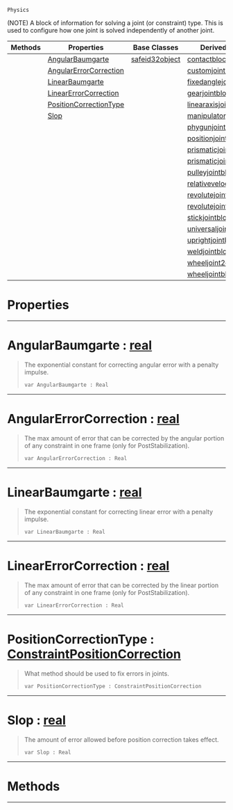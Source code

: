  `Physics`

(NOTE) A block of information for solving a joint (or constraint) type. This is used to configure how one joint is solved independently of another joint.

|Methods|Properties|Base Classes|Derived Classes|
|---|---|---|---|
| |[ AngularBaumgarte](https://github.com/zeroengineteam/ZeroDocs/blob/master/code_reference/class_reference/constraintconfigblock.markdown#angularbaumgarte-zero-en)|[safeid32object](https://github.com/zeroengineteam/ZeroDocs/blob/master/code_reference/class_reference/safeid32object.markdown)|[contactblock](https://github.com/zeroengineteam/ZeroDocs/blob/master/code_reference/class_reference/contactblock.markdown)|
| |[ AngularErrorCorrection](https://github.com/zeroengineteam/ZeroDocs/blob/master/code_reference/class_reference/constraintconfigblock.markdown#angularerrorcorrection-z)| |[customjointblock](https://github.com/zeroengineteam/ZeroDocs/blob/master/code_reference/class_reference/customjointblock.markdown)|
| |[ LinearBaumgarte](https://github.com/zeroengineteam/ZeroDocs/blob/master/code_reference/class_reference/constraintconfigblock.markdown#linearbaumgarte-zero-eng)| |[fixedanglejointblock](https://github.com/zeroengineteam/ZeroDocs/blob/master/code_reference/class_reference/fixedanglejointblock.markdown)|
| |[ LinearErrorCorrection](https://github.com/zeroengineteam/ZeroDocs/blob/master/code_reference/class_reference/constraintconfigblock.markdown#linearerrorcorrection-ze)| |[gearjointblock](https://github.com/zeroengineteam/ZeroDocs/blob/master/code_reference/class_reference/gearjointblock.markdown)|
| |[ PositionCorrectionType](https://github.com/zeroengineteam/ZeroDocs/blob/master/code_reference/class_reference/constraintconfigblock.markdown#positioncorrectiontype-z)| |[linearaxisjointblock](https://github.com/zeroengineteam/ZeroDocs/blob/master/code_reference/class_reference/linearaxisjointblock.markdown)|
| |[ Slop](https://github.com/zeroengineteam/ZeroDocs/blob/master/code_reference/class_reference/constraintconfigblock.markdown#slop-zero-engine-documen)| |[manipulatorjointblock](https://github.com/zeroengineteam/ZeroDocs/blob/master/code_reference/class_reference/manipulatorjointblock.markdown)|
| | | |[phygunjointblock](https://github.com/zeroengineteam/ZeroDocs/blob/master/code_reference/class_reference/phygunjointblock.markdown)|
| | | |[positionjointblock](https://github.com/zeroengineteam/ZeroDocs/blob/master/code_reference/class_reference/positionjointblock.markdown)|
| | | |[prismaticjoint2dblock](https://github.com/zeroengineteam/ZeroDocs/blob/master/code_reference/class_reference/prismaticjoint2dblock.markdown)|
| | | |[prismaticjointblock](https://github.com/zeroengineteam/ZeroDocs/blob/master/code_reference/class_reference/prismaticjointblock.markdown)|
| | | |[pulleyjointblock](https://github.com/zeroengineteam/ZeroDocs/blob/master/code_reference/class_reference/pulleyjointblock.markdown)|
| | | |[relativevelocityjointblock](https://github.com/zeroengineteam/ZeroDocs/blob/master/code_reference/class_reference/relativevelocityjointblock.markdown)|
| | | |[revolutejoint2dblock](https://github.com/zeroengineteam/ZeroDocs/blob/master/code_reference/class_reference/revolutejoint2dblock.markdown)|
| | | |[revolutejointblock](https://github.com/zeroengineteam/ZeroDocs/blob/master/code_reference/class_reference/revolutejointblock.markdown)|
| | | |[stickjointblock](https://github.com/zeroengineteam/ZeroDocs/blob/master/code_reference/class_reference/stickjointblock.markdown)|
| | | |[universaljointblock](https://github.com/zeroengineteam/ZeroDocs/blob/master/code_reference/class_reference/universaljointblock.markdown)|
| | | |[uprightjointblock](https://github.com/zeroengineteam/ZeroDocs/blob/master/code_reference/class_reference/uprightjointblock.markdown)|
| | | |[weldjointblock](https://github.com/zeroengineteam/ZeroDocs/blob/master/code_reference/class_reference/weldjointblock.markdown)|
| | | |[wheeljoint2dblock](https://github.com/zeroengineteam/ZeroDocs/blob/master/code_reference/class_reference/wheeljoint2dblock.markdown)|
| | | |[wheeljointblock](https://github.com/zeroengineteam/ZeroDocs/blob/master/code_reference/class_reference/wheeljointblock.markdown)|


 #  Properties


---  
 #  AngularBaumgarte : [real](https://github.com/zeroengineteam/ZeroDocs/blob/master/code_reference/nada_base_types/real.markdown)

> The exponential constant for correcting angular error with a penalty impulse.
> ``` lang=cpp, name=Nada
> var AngularBaumgarte : Real


---  
 #  AngularErrorCorrection : [real](https://github.com/zeroengineteam/ZeroDocs/blob/master/code_reference/nada_base_types/real.markdown)

> The max amount of error that can be corrected by the angular portion of any constraint in one frame (only for PostStabilization).
> ``` lang=cpp, name=Nada
> var AngularErrorCorrection : Real


---  
 #  LinearBaumgarte : [real](https://github.com/zeroengineteam/ZeroDocs/blob/master/code_reference/nada_base_types/real.markdown)

> The exponential constant for correcting linear error with a penalty impulse.
> ``` lang=cpp, name=Nada
> var LinearBaumgarte : Real


---  
 #  LinearErrorCorrection : [real](https://github.com/zeroengineteam/ZeroDocs/blob/master/code_reference/nada_base_types/real.markdown)

> The max amount of error that can be corrected by the linear portion of any constraint in one frame (only for PostStabilization).
> ``` lang=cpp, name=Nada
> var LinearErrorCorrection : Real


---  
 #  PositionCorrectionType : [ConstraintPositionCorrection](https://github.com/zeroengineteam/ZeroDocs/blob/master/code_reference/enum_reference.markdown#constraintpositioncorrection)

> What method should be used to fix errors in joints.
> ``` lang=cpp, name=Nada
> var PositionCorrectionType : ConstraintPositionCorrection


---  
 #  Slop : [real](https://github.com/zeroengineteam/ZeroDocs/blob/master/code_reference/nada_base_types/real.markdown)

> The amount of error allowed before position correction takes effect.
> ``` lang=cpp, name=Nada
> var Slop : Real


---  
 #  Methods


---  
 

 